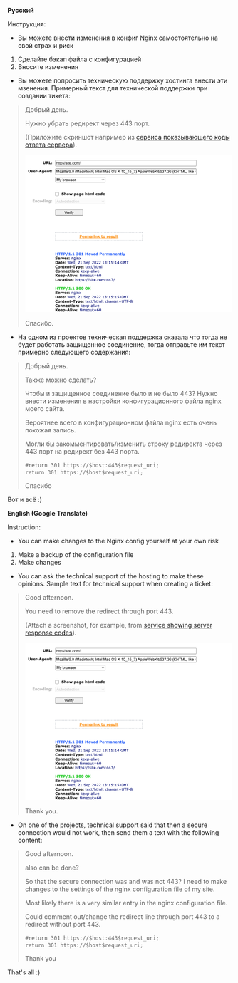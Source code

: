 **Русский**

Инструкция:

- Вы можете внести изменения в конфиг Nginx самостоятельно на свой страх и риск
1. Сделайте бэкап файла с конфигурацией
2. Вносите изменения

- Вы можете попросить техническую поддержку хостинга внести эти мзенения. Примерный текст для технической поддержки при создании тикета:

> Добрый день.
> 
> Нужно убрать редирект через 443 порт.
> 
> (Приложите скриншот например из [сервиса показывающего коды ответа сервера](https://bertal.ru/)).
> 
> ![Port 443](./images/port-443.png)
> 
> Спасибо.

- На одном из проектов техническая поддержка сказала что тогда не будет работать защищенное соединение, тогда отправьте им текст примерно следующего содержания:

> Добрый день.
> 
> Также можно сделать?
> 
> Чтобы и защищенное соединение было и не было 443? Нужно внести изменения в настройки конфигурационного файла nginx моего сайта.
> 
> Вероятнее всего в конфигурационном файла nginx есть очень похожая запись. 
> 
> Могли бы закомментировать/изменить строку редиректа через 443 порт на редирект без 443 порта.
> ```
> #return 301 https://$host:443$request_uri;
> return 301 https://$host$request_uri;
> ```
> 
> Спасибо

Вот и всё :)


**English (Google Translate)**

Instruction:

- You can make changes to the Nginx config yourself at your own risk
1. Make a backup of the configuration file
2. Make changes

- You can ask the technical support of the hosting to make these opinions. Sample text for technical support when creating a ticket:

> Good afternoon.
>
> You need to remove the redirect through port 443.
>
> (Attach a screenshot, for example, from [service showing server response codes](https://bertal.ru/)).
>
> ![Port 443](./images/port-443.png)
>
> Thank you.

- On one of the projects, technical support said that then a secure connection would not work, then send them a text with the following content:

> Good afternoon.
>
> also can be done?
>
> So that the secure connection was and was not 443? I need to make changes to the settings of the nginx configuration file of my site.
>
> Most likely there is a very similar entry in the nginx configuration file.
>
> Could comment out/change the redirect line through port 443 to a redirect without port 443.
> ```
> #return 301 https://$host:443$request_uri;
> return 301 https://$host$request_uri;
> ```
>
> Thank you

That's all :)
